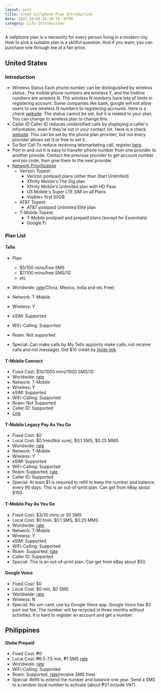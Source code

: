 ```yaml
---
layout: post
title: Great Cellphone Plan Introduction
date: 2022-10-08 16:20:35 -0700
category: Life-Introduction
---
```


A cellphone plan is a necessity for every person living in a modern city. How to pick a suitable plan is a skillful question. And if you want, you can purchase one through me at a fair price.

## United States

### Introduction

- Wireless Status
  Each phone number can be distinguished by wireless status. The mobile phone numbers are wireless Y, and the lindline numbers are wireless N. The wireless N numbers have lots of limits in registering account. Some companies like bank, google will not allow users to use wireless N numbers to registering accounts. Here is a check [website](https://freecarrierlookup.com). The status cannot be set, but it is related to your plan. You can change to wireless plan to change this.
- Caller ID
  Caller ID reduces unidentified calls by displaying a caller's information, even if they're not in your contact list. Here is a check [website](https://apeiron.io/cnam). This can be set by the phone plan provider, but not every provider allows set it or free to set it.
- Do Not Call
  To reduce receiving telemarketing call, register [here](https://www.donotcall.gov).
- Port in and out
  It is easy to transfer phone number from one provider to another provide. Contact the previous provider to get account number and pin code, then give them to the next provider.
- [Network Prioritization](https://www.reddit.com/r/NoContract/comments/oaophe/data_prioritization_policies_of_the_carriers_and/)
  - Verizon Topest:
    - Verizon postpaid plans (other than Start Unlimited)
    - Xfinity Mobile's The Gig plan
    - Xfinity Mobile's Unlimited plan with HD Pass
    - US Mobile's Super LTE SIM on all Plans
    - Visible+ first 50GB
  - AT&T Topest:
    - AT&T postpaid Unlimited Elite plan
  - T-Mobile Topest:
    - T-Mobile postpaid and prepaid plans (except for Essentials)
    - Google Fi

### Plan List

#### Tello

- Plan: 
  - $5/100 mins/free SMS
  - $7/100 mins/free SMS/1G
  - etc

- Worldwide: [rate](https://tello.com/free-international-countries)(China, Mexico, India and etc Free)
- Network: T-Mobile
- Wireless: Y
- eSIM: Supported
- WiFi-Calling: Supported
- Roam: Not supported
- Special:
  Can make calls by My Tello app(only make calls, not receive calls and not message).
  Get $10 credit by [Invite link](https://tello.com/account/register?_referral=P3QGJ58G).

#### T-Mobile Connect

- Fixed Cost: $10/1000 mins/1000 SMS/1G
- Worldwide: [rate](https://www.t-mobile.com/coverage/international-calling)
- Network: T-Mobile
- Wireless: Y
- eSIM: Supported
- WiFi-Calling: Supported
- Roam: Not Supported
- Caller ID: Supported
- [Link](https://prepaid.t-mobile.com/prepaid-plans/connect)

#### T-Mobile Legacy Pay As You Go

- Fixed Cost: $0
- Local Cost: $0.1min(Not sure), $0.1 SMS, $0.25 MMS
- Worldwide: [rate](https://www.t-mobile.com/coverage/international-calling)
- Network: T-Mobile
- Wireless: Y
- eSIM: Supported
- WiFi-Calling: Supported
- Roam: Supported, [rate](https://www.t-mobile.com/coverage/prepaid-international-roaming)
- Caller ID: Supported
- Special:
  At least $1 is required to refill to keep the number and balance every 90 days.
  This is an out-of-print plan. Can get from eBay about $150.

#### T-Mobile Pay As You Go

- Fixed Cost: $3/30 mins or 30 SMS
- Local Cost: $0.1min, $0.1 SMS, $0.25 MMS
- Worldwide: [rate](https://www.t-mobile.com/coverage/international-calling)
- Network: T-Mobile
- Wireless: Y
- eSIM: Supported
- WiFi-Calling: Supported
- Roam: Supported, [rate](https://www.t-mobile.com/coverage/prepaid-international-roaming)
- Caller ID: Supported
- Special:
  This is an out-of-print plan. Can get from eBay about $50.

#### Google Voice

- Fixed Cost: $0
- Local Cost: $0 min, $0 SMS
- Worldwide: [rate](https://voice.google.com/u/0/rates)
- Wireless: N
- Special:
  No sim card, use by Google Voice app.
  Google Voice has $3 port out fee.
  The number will be recycled in three months without activities.
  It is hard to register an account and get a number.

## Philippines

#### Globe Prepaid

- Fixed Cost: ₱0
- Local Cost: ₱6.5-7.5 min, ₱1 SMS [rate](https://www.globe.com.ph/prepaid.html)
- Worldwide: [rate](https://www.globe.com.ph/international.html)
- WiFi-Calling: Supported
- Roam: Supported, [rate](https://www.globe.com.ph/international/roaming.html)(receive SMS free)
- Special:
  Refill to extend the number and balance one year.
  Send a SMS to a random local number to activate (about ₱21 include VAT).
